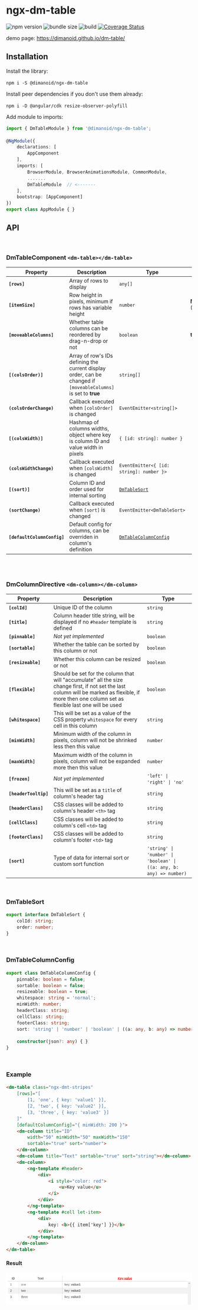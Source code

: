 # ngx-dm-table

![npm version](https://img.shields.io/npm/v/@dimanoid/ngx-dm-table/latest) ![bundle size](https://img.shields.io/bundlephobia/min/@dimanoid/ngx-dm-table) ![build](https://travis-ci.com/Dimanoid/dm-table.svg?branch=release) [![Coverage Status](https://coveralls.io/repos/github/Dimanoid/dm-table/badge.svg?branch=release)](https://coveralls.io/github/Dimanoid/dm-table?branch=release)

demo page: https://dimanoid.github.io/dm-table/

## Installation

Install the library:

  `npm i -S @dimanoid/ngx-dm-table`

Install peer dependencies if you don't use them already:
    
  `npm i -D @angular/cdk resize-observer-polyfill`

Add module to imports:

```ts
import { DmTableModule } from '@dimanoid/ngx-dm-table';

@NgModule({
    declarations: [
        AppComponent
    ],
    imports: [
        BrowserModule, BrowserAnimationsModule, CommonModule,
        .......
        DmTableModule  // <-------
    ],
    bootstrap: [AppComponent]
})
export class AppModule { }
```


## API
<br>

### DmTableComponent `<dm-table></dm-table>`

Property | Description | Type | Default value
---------|-------------|------|--------------
**`[rows]`** | Array of rows to display | `any[]` | 
**`[itemSize]`** | Row height in pixels, minimum if rows has variable height | `number` | **MIN_ITEM_SIZE** (30)
**`[moveableColumns]`** | Whether table columns can be reordered by drag-n-drop or not | `boolean` | **true**
**`[(colsOrder)]`** | Array of row's IDs defining the current display order, can be changed if `[moveableColumns]` is set to **true** | `string[]` | 
**`(colsOrderChange)`** | Callback executed when `[colsOrder]` is changed | `EventEmitter<string[]>` | 
**`[(colsWidth)]`** | Hashmap of columns widths, object where key is column ID and value width in pixels | `{ [id: string]: number }` | 
**`(colsWidthChange)`** | Callback executed when `[colsWidth]` is changed | `EventEmitter<{ [id: string]: number }>` | 
**`[(sort)]`** | Column ID and order used for internal sorting | [`DmTableSort`](#dmtablesort) | 
**`(sortChange)`** | Callback executed when `[sort]` is changed | `EventEmitter<DmTableSort>` | 
**`[defaultColumnConfig]`** | Default config for columns, can be overriden in column's definition | [`DmTableColumnConfig`](#dmtablecolumnconfig) | 

<br><br>

### DmColumnDirective `<dm-column></dm-column>`

Property | Description | Type
---------|-------------|-----
**`[colId]`** | Unique ID of the column | `string`
**`[title]`** | Column header title string, will be displayed if no `#header` template is defined | `string`
**`[pinnable]`** | *Not yet implemented* | `boolean`
**`[sortable]`** | Whether the table can be sorted by this column or not | `boolean`
**`[resizeable]`** | Whether this column can be resized or not | `boolean`
**`[flexible]`** | Should be set for the column that will "accumulate" all the size change first, if not set the last column will be marked as flexible, if more then one column set as flexible last one will be used | `boolean`
**`[whitespace]`** | This will be set as a value of the CSS property `whitespace` for every cell in this column | `string`
**`[minWidth]`** | Minimum width of the column in pixels, column will not be shrinked less then this value | `number`
**`[maxWidth]`** | Maximum width of the column in pixels, column will not be expanded more then this value | `number`
**`[frozen]`** | *Not yet implemented* | `'left' \| 'right' \| 'no'`
**`[headerTooltip]`** | This will be set as a `title` of column's header tag  | `string`
**`[headerClass]`** | CSS classes will be added to column's header `<th>` tag | `string`
**`[cellClass]`** | CSS classes will be added to column's cell `<td>` tag | `string`
**`[footerClass]`** | CSS classes will be added to column's footer `<td>` tag | `string`
**`[sort]`** | Type of data for internal sort or custom sort function | `'string' \| 'number' \| 'boolean' \| ((a: any, b: any) => number)`

<br>

### DmTableSort

```ts
export interface DmTableSort {
    colId: string;
    order: number;
}
```
<br>

### DmTableColumnConfig

```ts
export class DmTableColumnConfig {
    pinnable: boolean = false;
    sortable: boolean = false;
    resizeable: boolean = true;
    whitespace: string = 'normal';
    minWidth: number;
    headerClass: string;
    cellClass: string;
    footerClass: string;
    sort: 'string' | 'number' | 'boolean' | ((a: any, b: any) => number);

    constructor(json?: any) { }
}
```

<br>

### Example

```html
<dm-table class="ngx-dmt-stripes"
    [rows]="[
        [1, 'one', { key: 'value1' }],
        [2, 'two', { key: 'value2' }],
        [3, 'three', { key: 'value3' }]
    ]"
    [defaultColumnConfig]="{ minWidth: 200 }">
    <dm-column title="ID"
        width="50" minWidth="50" maxWidth="150"
        sortable="true" sort="number">
    </dm-column>
    <dm-column title="Text" sortable="true" sort="string"></dm-column>
    <dm-column>
        <ng-template #header>
            <div>
                <i style="color: red">
                    <u>Key value</u>
                </i>
            </div>
        </ng-template>
        <ng-template #cell let-item>
            <div>
                key: <b>{{ item['key'] }}</b>
            </div>
        </ng-template>
    </dm-column>
</dm-table>
```

#### Result
<p>
    <img src="https://raw.githubusercontent.com/dimanoid/dm-table/master/assets/readme1.png">
</p>
